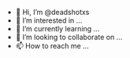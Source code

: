 - 👋 Hi, I’m @deadshotxs
- 👀 I’m interested in ...
- 🌱 I’m currently learning ...
- 💞️ I’m looking to collaborate on ...
- 📫 How to reach me ...

<!---
deadshotxs/deadshotxs is a ✨ special ✨ repository because its `README.md` (this file) appears on your GitHub profile.
You can click the Preview link to take a look at your changes.
--->
